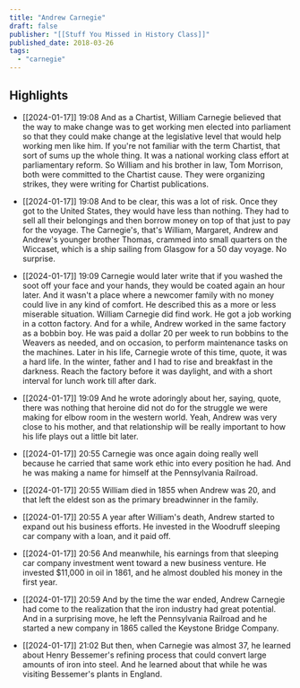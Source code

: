 ```yaml
---
title: "Andrew Carnegie"
draft: false
publisher: "[[Stuff You Missed in History Class]]"
published_date: 2018-03-26
tags:
  - "carnegie"
---
```



## Highlights
* [[2024-01-17]] 19:08  And as a Chartist, William Carnegie believed that the way to make change was to get working men elected into parliament so that they could make change at the legislative level that would help working men like him. If you're not familiar with the term Chartist, that sort of sums up the whole thing. It was a national working class effort at parliamentary reform. So William and his brother in law, Tom Morrison, both were committed to the Chartist cause. They were organizing strikes, they were writing for Chartist publications.

* [[2024-01-17]] 19:08  And to be clear, this was a lot of risk. Once they got to the United States, they would have less than nothing. They had to sell all their belongings and then borrow money on top of that just to pay for the voyage. The Carnegie's, that's William, Margaret, Andrew and Andrew's younger brother Thomas, crammed into small quarters on the Wiccaset, which is a ship sailing from Glasgow for a 50 day voyage. No surprise.

* [[2024-01-17]] 19:09  Carnegie would later write that if you washed the soot off your face and your hands, they would be coated again an hour later. And it wasn't a place where a newcomer family with no money could live in any kind of comfort. He described this as a more or less miserable situation. William Carnegie did find work. He got a job working in a cotton factory. And for a while, Andrew worked in the same factory as a bobbin boy. He was paid a dollar 20 per week to run bobbins to the Weavers as needed, and on occasion, to perform maintenance tasks on the machines. Later in his life, Carnegie wrote of this time, quote, it was a hard life. In the winter, father and I had to rise and breakfast in the darkness. Reach the factory before it was daylight, and with a short interval for lunch work till after dark.

* [[2024-01-17]] 19:09  And he wrote adoringly about her, saying, quote, there was nothing that heroine did not do for the struggle we were making for elbow room in the western world. Yeah, Andrew was very close to his mother, and that relationship will be really important to how his life plays out a little bit later.

* [[2024-01-17]] 20:55  Carnegie was once again doing really well because he carried that same work ethic into every position he had. And he was making a name for himself at the Pennsylvania Railroad.

* [[2024-01-17]] 20:55  William died in 1855 when Andrew was 20, and that left the eldest son as the primary breadwinner in the family.

* [[2024-01-17]] 20:55  A year after William's death, Andrew started to expand out his business efforts. He invested in the Woodruff sleeping car company with a loan, and it paid off.

* [[2024-01-17]] 20:56  And meanwhile, his earnings from that sleeping car company investment went toward a new business venture. He invested $11,000 in oil in 1861, and he almost doubled his money in the first year.

* [[2024-01-17]] 20:59  And by the time the war ended, Andrew Carnegie had come to the realization that the iron industry had great potential. And in a surprising move, he left the Pennsylvania Railroad and he started a new company in 1865 called the Keystone Bridge Company.

* [[2024-01-17]] 21:02  But then, when Carnegie was almost 37, he learned about Henry Bessemer's refining process that could convert large amounts of iron into steel. And he learned about that while he was visiting Bessemer's plants in England.

